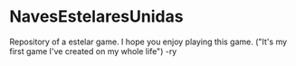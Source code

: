 # NavesEstelaresUnidas
Repository of a estelar game. I hope you enjoy playing this game. ("It's my first game I've created on my whole life") -ry
